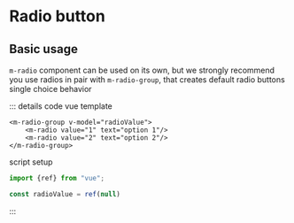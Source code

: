 <script setup>
import MRadio from '../../lib/src/components/MRadio/MRadio.vue'
import MRadioGroup from '../../lib/src/components/MRadio/MRadioGroup.vue'
import MButton from '../../lib/src/components/MButton/MButton.vue'
import MIOList from '../common/MIOList.vue'
import ExampleWrapper from '../common/ExampleWrapper.vue' 
import {ref} from "vue"; 
import ToMD from '../common/ToMD.vue'

const radioValue = ref(null)
</script>

# Radio button
<ToMD href="https://m3.material.io/components/radio-button/overview"/>

<MIOList :items="['Use radio buttons (not switches) when only one item can be selected from a list', 'Label should be scannable', 'Selected items are more prominent than unselected items']"/>

## Basic usage

`m-radio` component can be used on its own, but we strongly recommend you use radios
in pair with `m-radio-group`, that creates default radio buttons single choice behavior

<ExampleWrapper vertical gap="0">
    <m-radio-group v-model="radioValue">
        <m-radio value="1" text="option 1"/>
        <m-radio value="2" text="option 2"/>
    </m-radio-group>
</ExampleWrapper>

::: details code
vue template
```vue
<m-radio-group v-model="radioValue">
    <m-radio value="1" text="option 1"/>
    <m-radio value="2" text="option 2"/>
</m-radio-group>
```
script setup
```js
import {ref} from "vue"; 

const radioValue = ref(null)
```
:::
